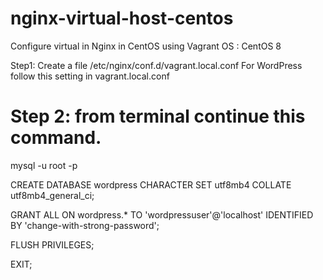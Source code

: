 # nginx-virtual-host-centos
Configure virtual in  Nginx in CentOS using Vagrant
OS : CentOS 8

Step1: Create a file /etc/nginx/conf.d/vagrant.local.conf
For WordPress follow this setting in vagrant.local.conf

Step 2: from terminal continue this command.
============================================
mysql -u root -p

CREATE DATABASE wordpress CHARACTER SET utf8mb4 COLLATE utf8mb4_general_ci;

GRANT ALL ON wordpress.* TO 'wordpressuser'@'localhost' IDENTIFIED BY 'change-with-strong-password';

FLUSH PRIVILEGES;

EXIT;


